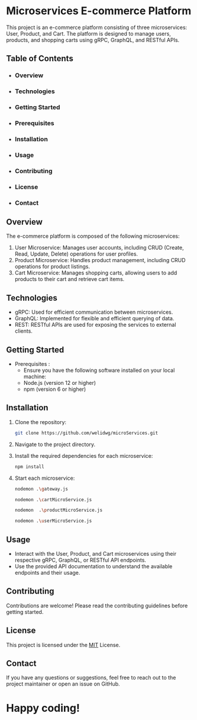 # Microservices E-commerce Platform

This project is an e-commerce platform consisting of three microservices: User, Product, and Cart. The platform is designed to manage users, products, and shopping carts using gRPC, GraphQL, and RESTful APIs.

## Table of Contents

+ ### Overview
+ ### Technologies
+ ### Getting Started
+ ### Prerequisites
+ ### Installation
+ ### Usage
+ ### Contributing
+ ### License
+ ### Contact

## Overview
 The e-commerce platform is composed of the following microservices:
1. User Microservice: Manages user accounts, including CRUD (Create, Read, Update, Delete) operations for user profiles.
2. Product Microservice: Handles product management, including CRUD operations for product listings.
3. Cart Microservice: Manages shopping carts, allowing users to add products to their cart and retrieve cart items.

## Technologies
- gRPC: Used for efficient communication between microservices.
- GraphQL: Implemented for flexible and efficient querying of data.
- REST: RESTful APIs are used for exposing the services to external clients.


## Getting Started
+ Prerequisites :
   - Ensure you have the following software installed on your local machine:
   - Node.js (version 12 or higher)
   - npm (version 6 or higher)
 

## Installation

 1. Clone the repository:
     ```bash
    git clone https://github.com/welidwg/microServices.git
      ```
 
 2. Navigate to the project directory.
 3. Install the required dependencies for each microservice:
     ```bash
     npm install
     ```
 4. Start each microservice:
     ```bash
    nodemon .\gateway.js
    ```
     ```bash
    nodemon .\cartMicroService.js
    ```
    ```bash
    nodemon  .\productMicroService.js
    ```
    ```bash
    nodemon .\userMicroService.js
    ```

 ## Usage

 - Interact with the User, Product, and Cart microservices using their respective gRPC, GraphQL, or RESTful API endpoints.
 - Use the provided API documentation to understand the available endpoints and their usage.


## Contributing

Contributions are welcome! Please read the contributing guidelines before getting started.

## License
This project is licensed under the [MIT](https://choosealicense.com/licenses/mit/) License.

## Contact

If you have any questions or suggestions, feel free to reach out to the project maintainer or open an issue on GitHub.


# Happy coding!
 
